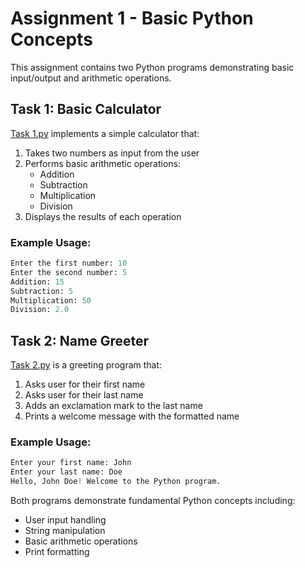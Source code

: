 # Assignment 1 - Basic Python Concepts

This assignment contains two Python programs demonstrating basic input/output and arithmetic operations.

## Task 1: Basic Calculator

[Task 1.py](Task%201.py) implements a simple calculator that:

1. Takes two numbers as input from the user
2. Performs basic arithmetic operations:
   - Addition 
   - Subtraction
   - Multiplication 
   - Division
3. Displays the results of each operation

### Example Usage:
```python
Enter the first number: 10
Enter the second number: 5
Addition: 15
Subtraction: 5
Multiplication: 50
Division: 2.0
```

## Task 2: Name Greeter

[Task 2.py](Task%202.py) is a greeting program that:

1. Asks user for their first name
2. Asks user for their last name
3. Adds an exclamation mark to the last name
4. Prints a welcome message with the formatted name

### Example Usage:
```python
Enter your first name: John
Enter your last name: Doe
Hello, John Doe! Welcome to the Python program.
```

Both programs demonstrate fundamental Python concepts including:
- User input handling
- String manipulation
- Basic arithmetic operations
- Print formatting
